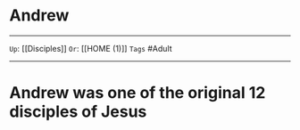 # Andrew

---

`Up`: [[Disciples]] `Or`: [[HOME (1)]] `Tags` #Adult

---

# Andrew was one of the original 12 disciples of Jesus